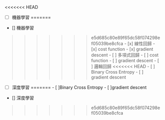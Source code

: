 <<<<<<< HEAD
- [ ] 機器學習
=======
- [] 機器學習
>>>>>>> e5d685c80e89f65dc58f074298ef05039be8cfca
    - [x] 線性回歸
        - [x] cost function
        - [x] gradient descent
    - [ ] 多項式回歸
        - [ ] cost function
        - [ ] gradient descent
    - [ ] 邏輯回歸
<<<<<<< HEAD
        - [ ] Binary Cross Entropy
        - [ ] gradient descent

- [ ] 深度學習
=======
        - [ ]Binary Cross Entropy
        - [ ]gradient descent

- [] 深度學習
>>>>>>> e5d685c80e89f65dc58f074298ef05039be8cfca
